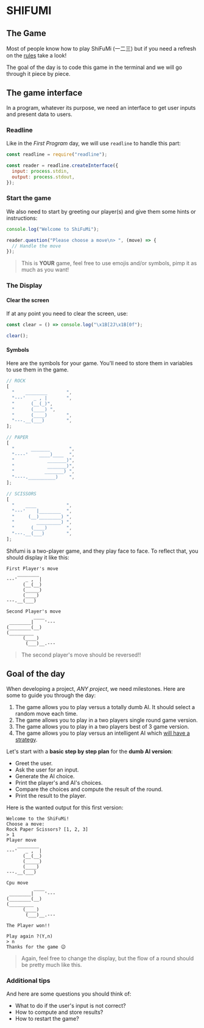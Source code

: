 # SHIFUMI

## The Game

Most of people know how to play ShiFuMi (一二三) but if you need a refresh on the [rules](https://en.wikipedia.org/wiki/Rock_paper_scissors) take a look!

The goal of the day is to code this game in the terminal and we will go through it piece by piece.

## The game interface

In a program, whatever its purpose, we need an interface to get user inputs and present data to users.

### Readline

Like in the _First Program_ day, we will use `readline` to handle this part:

```js
const readline = require("readline");

const reader = readline.createInterface({
  input: process.stdin,
  output: process.stdout,
});
```

### Start the game

We also need to start by greeting our player(s) and give them some hints or instructions:

```js
console.log("Welcome to ShiFuMi");

reader.question("Please choose a move\n> ", (move) => {
  // Handle the move
});
```

> This is **YOUR** game, feel free to use emojis and/or symbols, pimp it as much as you want!

### The Display

#### Clear the screen

If at any point you need to clear the screen, use:

```js
const clear = () => console.log("\x1B[2J\x1B[0f");

clear();
```

#### Symbols

Here are the symbols for your game.
You'll need to store them in variables to use them in the game.

```js
// ROCK
[
  "    ________       ",
  "---'   _ , |       ",
  "      (__(_)",
  "      (____) ",
  "      (____)       ",
  "---.__(___)        ",
];

// PAPER
[
  "      _______       ",
  "----'    ____)____  ",
  "            _______)",
  "            _______)",
  "           _______) ",
  "----.__________)    ",
];

// SCISSORS
[
  "    ____           ",
  "---'    |________  ",
  "     (__)________) ",
  "        _________) ",
  "      (____)       ",
  "---.__(___)        ",
];
```

Shifumi is a two-player game, and they play face to face. To reflect that, you should display it like this:

```
First Player's move
    ________
---'   _ ,  |
      (__(__)
      (_____)
      (____)
---.__(___)

Second Player's move
          ____
 ________|    '---
(________(__)
(_________
      (____)
       (___)__.---
```

> The second player's move should be reversed!!

## Goal of the day

When developing a project, _ANY project_, we need milestones. Here are some to guide you through the day:

1. The game allows you to play versus a totally dumb AI. It should select a random move each time.
2. The game allows you to play in a two players single round game version.
3. The game allows you to play in a two players best of 3 game version.
4. The game allows you to play versus an intelligent AI which [will have a strategy](https://arstechnica.com/science/2014/05/win-at-rock-paper-scissors-by-knowing-thy-opponent/#:~:text=Therefore%2C%20this%20is%20the%20best,thing%20that%20you%20just%20played.).

Let's start with a **basic step by step plan** for the **dumb AI version**:

- Greet the user.
- Ask the user for an input.
- Generate the AI choice.
- Print the player's and AI's choices.
- Compare the choices and compute the result of the round.
- Print the result to the player.

Here is the wanted output for this first version:

```
Welcome to the ShiFuMi!
Choose a move:
Rock Paper Scissors? [1, 2, 3]
> 1
Player move
    ________
---'   _ ,  |
      (__(__)
      (_____)
      (____)
---.__(___)

Cpu move
          ____
 ________|    '---
(________(__)
(_________
      (____)
       (___)__.---

The Player won!!

Play again ?(Y,n)
> n
Thanks for the game 😉
```

> Again, feel free to change the display, but the flow of a round should be pretty much like this.

### Additional tips

And here are some questions you should think of:

- What to do if the user's input is not correct?
- How to compute and store results?
- How to restart the game?

